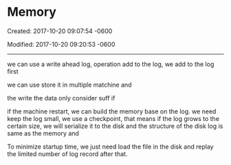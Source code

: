 # Memory

Created: 2017-10-20 09:07:54 -0600

Modified: 2017-10-20 09:20:53 -0600

---

we can use a write ahead log, operation add to the log, we add to the log first



we can use store it in multiple matchine and



the write the data only consider suff if



if the machine restart, we can build the memory base on the log. we need keep the log small, we use a checkpoint, that means if the log grows to the certain size, we will serialize it to the disk and the structure of the disk log is same as the memory and

To minimize startup time, we just need load the file in the disk and replay the limited number of log record after that.




